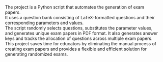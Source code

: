 The project is a Python script that automates the generation of exam papers.<br>
It uses a question bank consisting of LaTeX-formatted questions and their corresponding parameters and values.<br>
The script randomly selects questions, substitutes the parameter values, and generates unique exam papers in PDF format.
It also generates answer keys and tracks the allocation of questions across multiple exam papers. <br>
This project saves time for educators by eliminating the manual process of creating exam papers and provides a flexible and efficient solution for generating randomized exams.




